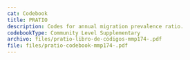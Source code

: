 ```yaml
---
cat: Codebook
title: PRATIO
description: Codes for annual migration prevalence ratio.
codebookType: Community Level Supplementary
archivo: files/pratio-libro-de-códigos-mmp174-.pdf
file: files/pratio-codebook-mmp174-.pdf
---
```

